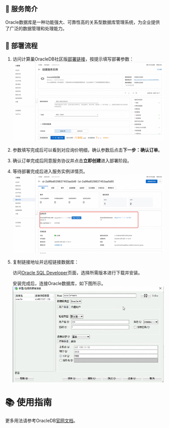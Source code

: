 ## 🌟 服务简介

Oracle数据库是一种功能强大、可靠性高的关系型数据库管理系统，为企业提供了广泛的数据管理和处理能力。


## 🚀 部署流程

1. 访问计算巢OracleDB社区版[部署链接](https://computenest.console.aliyun.com/service/instance/create/cn-hangzhou?type=user&ServiceId=service-e5dbaa9276cf4c1b8353)，按提示填写部署参数：
   ![image.png](1.jpg)

2. 参数填写完成后可以看到对应询价明细，确认参数后点击**下一步：确认订单**。

3. 确认订单完成后同意服务协议并点击**立即创建**进入部署阶段。

4. 等待部署完成后进入服务实例详情页。
   ![image.png](2.jpg)

5. 复制链接地址并远程链接数据库：

    访问[Oracle SQL Developer](https://www.oracle.com/cn/database/sqldeveloper/technologies/download/)页面，选择所需版本进行下载并安装。 

    安装完成后，连接Oracle数据库，如下图所示。
    ![image.png](img.png)


# 📚 使用指南

更多用法请参考OracleDB[官网文档](https://www.oracle.com/technetwork/cn/documentation/index-090034-zhs.html)。